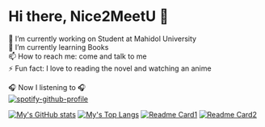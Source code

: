 # Hi there, Nice2MeetU 👋


🔭 I’m currently working on Student at Mahidol University <br/>
🌱 I’m currently learning Books <br/>
📫 How to reach me: come and talk to me <br/>
⚡ Fun fact: I love to reading the novel and watching an anime  <br/>

🎧 Now I listening to 🎧 <br/>
[![spotify-github-profile](https://spotify-github-profile.vercel.app/api/view?uid=21gnlwruhkvxw3omz3fx34ngq&cover_image=false&theme=default)](https://github.com/kittinan/spotify-github-profile)

[![My's GitHub stats](https://github-readme-stats.vercel.app/api?username=NChancheep&count_private=true&title_color=FFFFFF&text_color=FFFFFF&icon_color=FFFB00&bg_color=DEG,42275A,734B6D&hide_border=true&show_icons=true)](https://github.com/NChancheep)
[![My's Top Langs](https://github-readme-stats.vercel.app/api/top-langs/?username=NChancheep&layout=compact&title_color=FFFFFF&text_color=FFFFFF&bg_color=DEG,42275A,734B6D&hide_border=true)](https://github.com)
[![Readme Card1](https://github-readme-stats.vercel.app/api/pin/?username=NChancheep&repo=WebprojectPhase3&title_color=FFFFFF&text_color=FFFFFF&icon_color=FFFB00&bg_color=DEG,42275A,734B6D&hide_border=true)](https://github.com/NChancheep/WebprojectPhase3)
[![Readme Card2](https://github-readme-stats.vercel.app/api/pin/?username=NChancheep&repo=c_project&title_color=FFFFFF&text_color=FFFFFF&icon_color=FFFB00&bg_color=DEG,42275A,734B6D&hide_border=true)](https://github.com/NChancheep/c_project)
